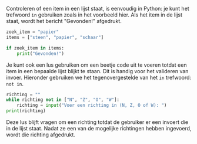 Controleren of een item in een lijst staat, is eenvoudig in Python: je kunt het trefwoord `in` gebruiken zoals in het voorbeeld hier. Als het item in de lijst staat, wordt het bericht "Gevonden!" afgedrukt.

```python
zoek_item = "papier"
items = ["steen", "papier", "schaar"]

if zoek_item in items:
    print("Gevonden!")
```

Je kunt ook een lus gebruiken om een beetje code uit te voeren totdat een item in een bepaalde lijst blijkt te staan. Dit is handig voor het valideren van invoer. Hieronder gebruiken we het tegenovergestelde van het `in` trefwoord: `not in`.

```python
richting = ""
while richting not in ["N", "Z", "O", "W"]:
    richting = input("Voer een richting in (N, Z, O of W): ")
print(richting)
```

Deze lus blijft vragen om een richting totdat de gebruiker er een invoert die in de lijst staat. Nadat ze een van de mogelijke richtingen hebben ingevoerd, wordt die richting afgedrukt.
